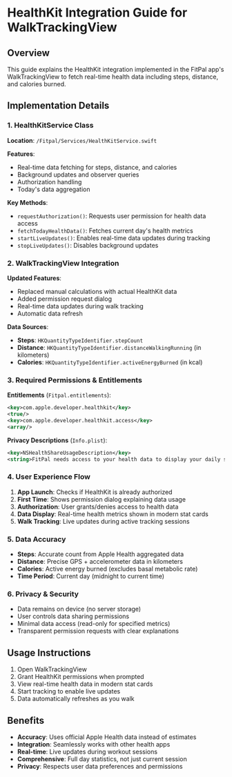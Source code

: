 # HealthKit Integration Guide for WalkTrackingView

## Overview
This guide explains the HealthKit integration implemented in the FitPal app's WalkTrackingView to fetch real-time health data including steps, distance, and calories burned.

## Implementation Details

### 1. HealthKitService Class
**Location**: `/Fitpal/Services/HealthKitService.swift`

**Features**:
- Real-time data fetching for steps, distance, and calories
- Background updates and observer queries
- Authorization handling
- Today's data aggregation

**Key Methods**:
- `requestAuthorization()`: Requests user permission for health data access
- `fetchTodayHealthData()`: Fetches current day's health metrics
- `startLiveUpdates()`: Enables real-time data updates during tracking
- `stopLiveUpdates()`: Disables background updates

### 2. WalkTrackingView Integration

**Updated Features**:
- Replaced manual calculations with actual HealthKit data
- Added permission request dialog
- Real-time data updates during walk tracking
- Automatic data refresh

**Data Sources**:
- **Steps**: `HKQuantityTypeIdentifier.stepCount`
- **Distance**: `HKQuantityTypeIdentifier.distanceWalkingRunning` (in kilometers)
- **Calories**: `HKQuantityTypeIdentifier.activeEnergyBurned` (in kcal)

### 3. Required Permissions & Entitlements

**Entitlements** (`Fitpal.entitlements`):
```xml
<key>com.apple.developer.healthkit</key>
<true/>
<key>com.apple.developer.healthkit.access</key>
<array/>
```

**Privacy Descriptions** (`Info.plist`):
```xml
<key>NSHealthShareUsageDescription</key>
<string>FitPal needs access to your health data to display your daily steps, walking distance, and calories burned to help you track your fitness progress.</string>
```

### 4. User Experience Flow

1. **App Launch**: Checks if HealthKit is already authorized
2. **First Time**: Shows permission dialog explaining data usage
3. **Authorization**: User grants/denies access to health data
4. **Data Display**: Real-time health metrics shown in modern stat cards
5. **Walk Tracking**: Live updates during active tracking sessions

### 5. Data Accuracy

- **Steps**: Accurate count from Apple Health aggregated data
- **Distance**: Precise GPS + accelerometer data in kilometers
- **Calories**: Active energy burned (excludes basal metabolic rate)
- **Time Period**: Current day (midnight to current time)

### 6. Privacy & Security

- Data remains on device (no server storage)
- User controls data sharing permissions
- Minimal data access (read-only for specified metrics)
- Transparent permission requests with clear explanations

## Usage Instructions

1. Open WalkTrackingView
2. Grant HealthKit permissions when prompted
3. View real-time health data in modern stat cards
4. Start tracking to enable live updates
5. Data automatically refreshes as you walk

## Benefits

- **Accuracy**: Uses official Apple Health data instead of estimates
- **Integration**: Seamlessly works with other health apps
- **Real-time**: Live updates during workout sessions
- **Comprehensive**: Full day statistics, not just current session
- **Privacy**: Respects user data preferences and permissions
